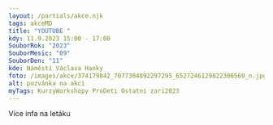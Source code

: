 ```yaml
---
layout: /partials/akce.njk
tags: akceMD
title: "YOUTUBE "
kdy: 11.9.2023 15:00 - 17:00
SouborRok: "2023"
SouborMesic: "09"
SouborDen: "11"
kde: Náměstí Václava Hanky
foto: /images/akce/374179842_7077304892297295_6527246129822306569_n.jpg
alt: pozvánka na akci
myTags: KurzyWorkshopy ProDeti Ostatni zari2023
---
```

V﻿íce infa na letáku